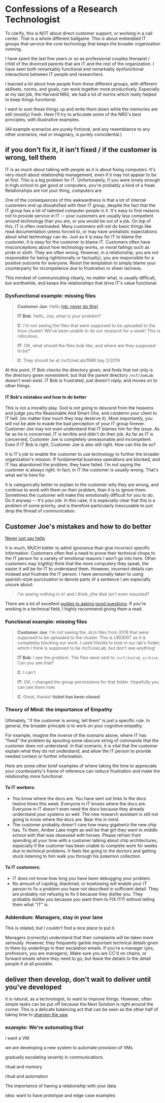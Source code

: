 # Confessions of a Research Technologist

To clarify, this is NOT about direct customer support, or working in a call center.
That is a whole different ballgame.
This is about embedded IT groups that service the core technology that keeps the broader organization running.

I have spent the last five years or so as professional couples therapist / child of the divorced parents that are IT and the rest of the organization. I have seen both remarkably functional and remarkably dysfunctional interactions between IT people and researchers.

I learned a lot about how people from these different groups, with different skillsets, norms, and goals, can work together more productively. Especially at my last job, the Harvard NRG, we had a lot of norms which really helped to keep things functional.

I want to sum these things up and write them down while the memories are still (mostly) fresh. Here I'll try to articulate some of the NRG's best principles, with illustrative examples. 

(All example scenarios are purely fictional, and any resemblance to any other scenarios, real or imaginary, is purely coincidental.)

## if you don't fix it, it isn't fixed / if the customer is wrong, tell them

IT is as much about talking with people as it is about fixing computers. It's very much about relationship management, even if it may not appear to be at first. This is a big problem for IT. Unfortunately, if you were lonely enough in high school to get good at computers, you're probably a kind of a freak. Relationships are not your thing, computers are. 

One of the consequences of this awkwardness is that a lot of internal customers end up dissatisfied with their IT group, despite the fact that the IT group has a lot of talented computer people in it. It's easy to find reasons not to provide service in IT -- your customers are usually less competent around technology than you are, or you would be out of a job. On top of this, IT is often overloaded. Many customers will not do basic things like read documentation unless forced to, or may have unrealistic expectations about what technology can do. Just as it is easy for IT to blame the customer, it is easy for the customer to blame IT. Customers often have misconceptions about how technology works, or moral failings such as pride or sloth. They are often wrong. However, in a relationship, you are not responsible for being right(morally or factually), you are responsible for a positive outcome for everyone. Resist the temptation to simply blame your counterparty for incompetence due to frustration or sheer laziness.

This mindset of communicating clearly, no matter what, is usually difficult, but worthwhile, and keeps the relationships that drive IT's value functional.

### Dysfunctional example: missing files
 
>**Customer Joe**: Hello [(nb: never do this)](https://www.nohello.com)
>
>**IT Bob**: Hello, Joe, what is your problem?
>
>**C**: I'm not seeing the files that were supposed to be uploaded to the linux cluster! We've been unable to do our research for a week! This is ridiculous.
>
>**IT**: OK, what should the files look like, and where are they supposed to be?
>
>**C**: They should be at /ncf/JoeLab/fMRI bay 2/2019

At this point, IT Bob checks the directory given, and finds that not only is the directory given nonexistent, but that the parent directory `/ncf/JoeLab` doesn't even exist. IT Bob is frustrated, just doesn't reply, and moves on to other things.

#### IT Bob's mistakes and how to do better

This is not a morality play. God is not going to descend from the heavens and judge you the Reasonable And Smart One, and condemn your client to IT hell. (no matter how much they may deserve it). Most importantly, you will not be able to evade the bad perception of your IT group forever. Customer Joe may not even understand that IT blames him for the issue. As far as he is concerned, IT is terrible and didn't do their job. As far as IT is concerned, Customer Joe is completely unreasonable and incompetent. Even if IT Bob is right, Customer Joe is also still right. How can this be so?

It is IT's job to enable the customer to use technology to further the broader organization's mission. If fundamental business operations are blocked, and IT has abandoned the problem, they have failed. I'm not saying the customer is always right. In fact, in IT the customer is usually wrong. That's what we're here for.

It is categorically better to explain to the customer why they are wrong, and continue to work with them on their problem, than it is to ignore them. Sometimes the customer will make this emotionally difficult for you to do. Do it anyway -- it's your job. In this case, it is especially clear that this is a problem of some priority, and is therefore particularly inexcusable to just drop the thread of communication. 

## Customer Joe's mistakes and how to do better

[Never just say hello](https://www.instagram.com/seradotwav/)

It is much, MUCH better to admit ignorance than give incorrect specific information. Customers often feel a need to prove their technical chops to the IT person for a variety of emotional reasons I won't go into here. Other customers may (rightly) think that the more computery they speak, the easier it will be for IT to understand them. However, incorrect details can mislead and frustrate the IT person. I have personally taken to using spanish-style punctuation to denote parts of a sentence I am especially unsure about:

> I'm seeing nothing in `df` and I think ¿the disk isn't even mounted?

There are a lot of excellent [guides to asking good questions](https://github.com/selfteaching/How-To-Ask-Questions-The-Smart-Way/blob/master/How-To-Ask-Questions-The-Smart-Way.md). If you're working in a technical field, I highly recommend giving them a read.

### Functional example: missing files

>**Customer Joe**: I'm not seeing the .dcm files from 2019 that were supposed to be uploaded to the cluster. This is URGENT as it is completely blocking our work. I used filezilla to look in our lab's folder, which I think is supposed to be /ncf/JoeLab, but don't see anything!
>
>**IT Bob**: I see the problem. The files were sent to `/ncf/Joelab_archive`. Can you see that?
>
>**C**: I can't
>
>**IT**: OK, I changed the group permissions for that folder. Hopefully you can see them now.
>
>**C**: Great, thanks!
> **ticket has been closed**

### Theory of Mind: the importance of Empathy

Ultimately, "if the customer is wrong, tell them" is just a specific rule. In general, the broader principle is to work on your cognitive empathy. 

For example, imagine the inverse of the scenario above, where IT has "fixed" the problem by spouting some obscure string of commands that the customer does not understand. In that scenario, it is vital that the customer explain what they do not understand, and allow the IT person to provide needed context or further information.

Here are some other brief examples of where taking the time to appreciate your counterparty's frame of reference can reduce frustration and make the relationship more functional:

#### To IT workers:
- You know where the docs are. You have sent out links to the docs twelve times this week. Everyone in IT knows where the docs are. Everyone in IT doesn't even need the docs because they already understand your systems so well. The new research assistant is still not going to know where the docs are. Bear this in mind.
- The customer probably doesn't care how many gigahertz the new chip has. To them, Amber Lake might as well be that girl they went to middle school with that was obsessed with horses. Please refrain from spending  all your time with a customer talking about chip architectures, especially if the customer has been unable to complete work for weeks due to technical problems. It feels like going to the doctors and getting stuck listening to him walk you through his pokemon collection.

#### To IT customers:
- IT does not know how long you have been debugging your problem.
- No amount of cajoling, blackmail, or kowtowing will enable your IT person to fix a problem you have not described in sufficient detail. They are probably not refusing to fix it because they dislike you. They probably dislike you because you want them to FIX IT!!! without telling them what "IT" is.

### Addendum: Managers, stay in your lane

This is related, but I couldn't find a nice place to put it.

Managers (correctly) understand that their complaints will be taken more seriously. However, they frequently garble important technical details given to them by underlings in their escalation emails.  If you're a manager (yes, professors, you are managers), Make sure you are CC'd on chains, or forward emails where they need to go, but leave the details to the detail people if at all possible.
 
## deliver then develop, don't wait to deliver until you've developed 
It is natural, as a technologist, to want to improve things. However, often simple tasks can be put off because the Next Solution is right around the corner. This is a delicate balancing act that can be seen as the other half of taking time to [sharpen the saw](https://www.livingontherealworld.org/habit-7-sharpen-the-saw/)


### example: We're automating that

i want a VM

we are developing a new system to automate provision of VMs



gradually escalating severity in communications
 
ritual and memory
 
ritual and automation
 
The importance of having a relationship with your data

idea: want to have prototype and edge case examples


